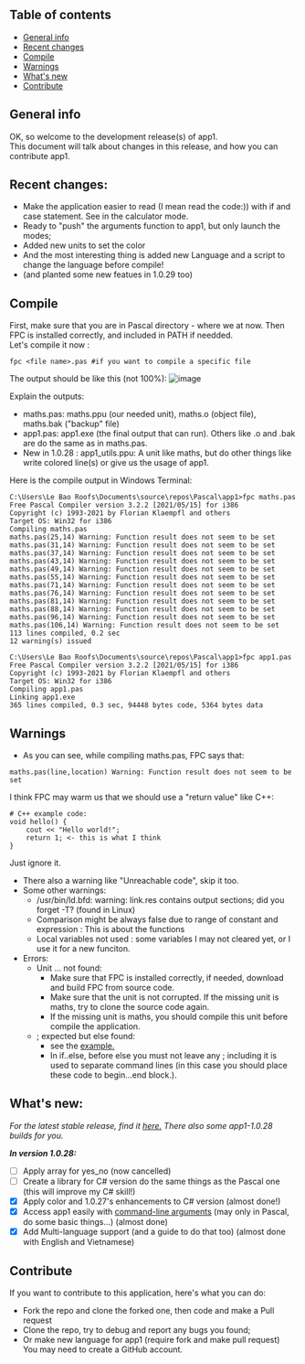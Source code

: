 ## Table of contents
* [General info](#general-info)
* [Recent changes](#recent-changes)
* [Compile](#compile)
* [Warnings](#warnings)
* [What's new](#whats-new)
* [Contribute](#contribute)

## General info
OK, so welcome to the development release(s) of app1.<br> 
This document will talk about changes in this release, and how you can contribute app1.
	
## Recent changes:
* Make the application easier to read (I mean read the code:)) with if and case statement. See in the calculator mode.
* Ready to "push" the arguments function to app1, but only launch the modes;
* Added new units to set the color
* And the most interesting thing is added new Language and a script to change the language before compile!
* (and planted some new featues in 1.0.29 too)

## Compile
First, make sure that you are in Pascal directory - where we at now. Then FPC is installed correctly, and included in PATH if needded.<br>
Let's compile it now :
```
fpc <file name>.pas #if you want to compile a specific file
```
The output should be like this (not 100%):
![image](https://user-images.githubusercontent.com/77564176/142795151-55a35239-1232-4794-adde-f0f86c5780b4.png)

Explain the outputs:<br>
  * maths.pas: maths.ppu (our needed unit), maths.o (object file), maths.bak ("backup" file)<br>
  * app1.pas: app1.exe (the final output that can run). Others like .o and .bak are do the same as in maths.pas.<br>
  * New in 1.0.28 : app1_utils.ppu: A unit like maths, but do other things like write colored line(s) or give us the usage of app1.<br>
  
Here is the compile output in Windows Terminal:  
```
C:\Users\Le Bao Roofs\Documents\source\repos\Pascal\app1>fpc maths.pas
Free Pascal Compiler version 3.2.2 [2021/05/15] for i386
Copyright (c) 1993-2021 by Florian Klaempfl and others
Target OS: Win32 for i386
Compiling maths.pas
maths.pas(25,14) Warning: Function result does not seem to be set
maths.pas(31,14) Warning: Function result does not seem to be set
maths.pas(37,14) Warning: Function result does not seem to be set
maths.pas(43,14) Warning: Function result does not seem to be set
maths.pas(49,14) Warning: Function result does not seem to be set
maths.pas(55,14) Warning: Function result does not seem to be set
maths.pas(71,14) Warning: Function result does not seem to be set
maths.pas(76,14) Warning: Function result does not seem to be set
maths.pas(81,14) Warning: Function result does not seem to be set
maths.pas(88,14) Warning: Function result does not seem to be set
maths.pas(96,14) Warning: Function result does not seem to be set
maths.pas(106,14) Warning: Function result does not seem to be set
113 lines compiled, 0.2 sec
12 warning(s) issued

C:\Users\Le Bao Roofs\Documents\source\repos\Pascal\app1>fpc app1.pas
Free Pascal Compiler version 3.2.2 [2021/05/15] for i386
Copyright (c) 1993-2021 by Florian Klaempfl and others
Target OS: Win32 for i386
Compiling app1.pas
Linking app1.exe
365 lines compiled, 0.3 sec, 94448 bytes code, 5364 bytes data  
```

## Warnings 
* As you can see, while compiling maths.pas, FPC says that:
```
maths.pas(line,location) Warning: Function result does not seem to be set
```
I think FPC may warm us that we should use a "return value" like C++:
```
# C++ example code:
void hello() {
	cout << "Hello world!";
	return 1; <- this is what I think
}
```
Just ignore it.<br>
* There also a warning like "Unreachable code", skip it too.
* Some other warnings: 
  - /usr/bin/ld.bfd: warning: link.res contains output sections; did you forget -T? (found in Linux)
  - Comparison might be always false due to range of constant and expression : This is about the functions
  - Local variables not used : some variables I may not cleared yet, or I use it for a new funciton.
* Errors:
  - Unit ... not found: 
    - Make sure that FPC is installed correctly, if needed, download and build FPC from source code.
    - Make sure that the unit is not corrupted. If the missing unit is maths, try to clone the source code again.
    - If the missing unit is maths, you should compile this unit before compile the application.
  - ; expected but else found: <br>
    - see the [example.](https://user-images.githubusercontent.com/77564176/142801380-1e273b0c-54ea-4219-90a7-3077d3839f13.png)
    - In if..else, before else you must not leave any ; including it is used to separate command lines (in this case you should place these code to begin...end block.).      
      
## What's new:
*For the latest stable release, find it [here.](https://github.com/lebao3105/app1cli/releases/) There also some app1-1.0.28 builds for you.* <br>

***In version 1.0.28:***
- [ ] Apply array for yes_no (now cancelled) 
- [ ] Create a library for C# version do the same things as the Pascal one (this will improve my C# skill!)
- [x] Apply color and 1.0.27's enhancements to C# version (almost done!)
- [x] Access app1 easily with [command-line arguments](https://stackoverflow.com/questions/25891529/command-line-args-in-pascal) (may only in Pascal, do some basic things...) (almost done)<br>
- [x] Add Multi-language support (and a guide to do that too) (almost done with English and Vietnamese)

## Contribute
If you want to contribute to this application, here's what you can do:
* Fork the repo and clone the forked one, then code and make a Pull request 
* Clone the repo, try to debug and report any bugs you found;
* Or make new language for app1 (require fork and make pull request)<br>
You may need to create a GitHub account.

